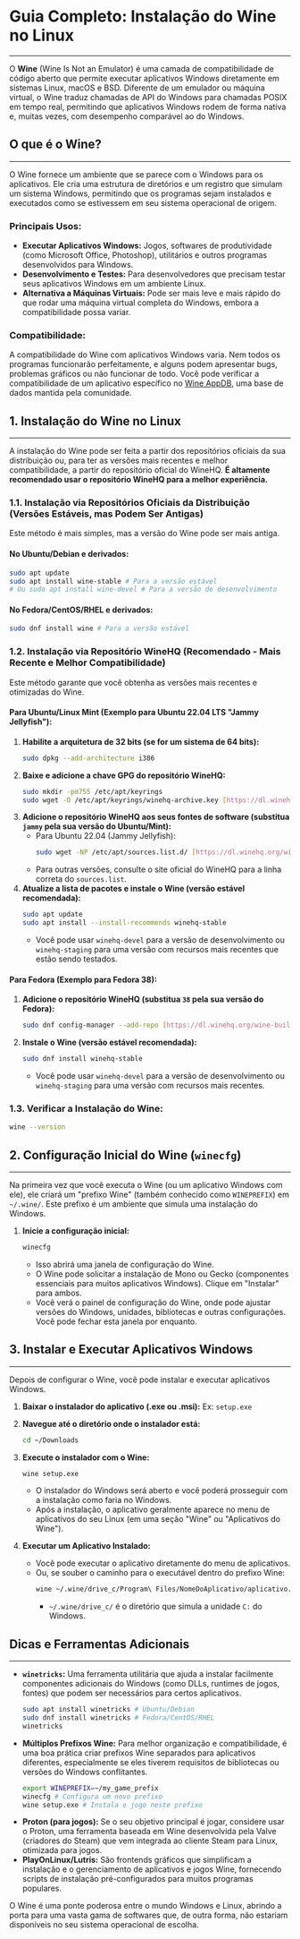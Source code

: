 # Guia Completo: Instalação do Wine no Linux
---

O **Wine** (Wine Is Not an Emulator) é uma camada de compatibilidade de código aberto que permite executar aplicativos Windows diretamente em sistemas Linux, macOS e BSD. Diferente de um emulador ou máquina virtual, o Wine traduz chamadas de API do Windows para chamadas POSIX em tempo real, permitindo que aplicativos Windows rodem de forma nativa e, muitas vezes, com desempenho comparável ao do Windows.

## O que é o Wine?
---

O Wine fornece um ambiente que se parece com o Windows para os aplicativos. Ele cria uma estrutura de diretórios e um registro que simulam um sistema Windows, permitindo que os programas sejam instalados e executados como se estivessem em seu sistema operacional de origem.

### Principais Usos:

* **Executar Aplicativos Windows:** Jogos, softwares de produtividade (como Microsoft Office, Photoshop), utilitários e outros programas desenvolvidos para Windows.
* **Desenvolvimento e Testes:** Para desenvolvedores que precisam testar seus aplicativos Windows em um ambiente Linux.
* **Alternativa a Máquinas Virtuais:** Pode ser mais leve e mais rápido do que rodar uma máquina virtual completa do Windows, embora a compatibilidade possa variar.

### Compatibilidade:

A compatibilidade do Wine com aplicativos Windows varia. Nem todos os programas funcionarão perfeitamente, e alguns podem apresentar bugs, problemas gráficos ou não funcionar de todo. Você pode verificar a compatibilidade de um aplicativo específico no [Wine AppDB](https://appdb.winehq.org/), uma base de dados mantida pela comunidade.

## 1. Instalação do Wine no Linux
---

A instalação do Wine pode ser feita a partir dos repositórios oficiais da sua distribuição ou, para ter as versões mais recentes e melhor compatibilidade, a partir do repositório oficial do WineHQ. **É altamente recomendado usar o repositório WineHQ para a melhor experiência.**

### 1.1. Instalação via Repositórios Oficiais da Distribuição (Versões Estáveis, mas Podem Ser Antigas)

Este método é mais simples, mas a versão do Wine pode ser mais antiga.

#### No Ubuntu/Debian e derivados:

```bash
sudo apt update
sudo apt install wine-stable # Para a versão estável
# Ou sudo apt install wine-devel # Para a versão de desenvolvimento
```

#### No Fedora/CentOS/RHEL e derivados:

```bash
sudo dnf install wine # Para a versão estável
```

### 1.2. Instalação via Repositório WineHQ (Recomendado - Mais Recente e Melhor Compatibilidade)

Este método garante que você obtenha as versões mais recentes e otimizadas do Wine.

#### Para Ubuntu/Linux Mint (Exemplo para Ubuntu 22.04 LTS "Jammy Jellyfish"):

1.  **Habilite a arquitetura de 32 bits (se for um sistema de 64 bits):**
    ```bash
    sudo dpkg --add-architecture i386
    ```
2.  **Baixe e adicione a chave GPG do repositório WineHQ:**
    ```bash
    sudo mkdir -pm755 /etc/apt/keyrings
    sudo wget -O /etc/apt/keyrings/winehq-archive.key [https://dl.winehq.org/wine-builds/winehq.key](https://dl.winehq.org/wine-builds/winehq.key)
    ```
3.  **Adicione o repositório WineHQ aos seus fontes de software (substitua `jammy` pela sua versão do Ubuntu/Mint):**
    * Para Ubuntu 22.04 (Jammy Jellyfish):
        ```bash
        sudo wget -NP /etc/apt/sources.list.d/ [https://dl.winehq.org/wine-builds/ubuntu/dists/jammy/winehq-jammy.sources](https://dl.winehq.org/wine-builds/ubuntu/dists/jammy/winehq-jammy.sources)
        ```
    * Para outras versões, consulte o site oficial do WineHQ para a linha correta do `sources.list`.
4.  **Atualize a lista de pacotes e instale o Wine (versão estável recomendada):**
    ```bash
    sudo apt update
    sudo apt install --install-recommends winehq-stable
    ```
    * Você pode usar `winehq-devel` para a versão de desenvolvimento ou `winehq-staging` para uma versão com recursos mais recentes que estão sendo testados.

#### Para Fedora (Exemplo para Fedora 38):

1.  **Adicione o repositório WineHQ (substitua `38` pela sua versão do Fedora):**
    ```bash
    sudo dnf config-manager --add-repo [https://dl.winehq.org/wine-builds/fedora/38/winehq.repo](https://dl.winehq.org/wine-builds/fedora/38/winehq.repo)
    ```
2.  **Instale o Wine (versão estável recomendada):**
    ```bash
    sudo dnf install winehq-stable
    ```
    * Você pode usar `winehq-devel` para a versão de desenvolvimento ou `winehq-staging` para uma versão com recursos mais recentes.

### 1.3. Verificar a Instalação do Wine:

```bash
wine --version
```

## 2. Configuração Inicial do Wine (`winecfg`)
---

Na primeira vez que você executa o Wine (ou um aplicativo Windows com ele), ele criará um "prefixo Wine" (também conhecido como `WINEPREFIX`) em `~/.wine/`. Este prefixo é um ambiente que simula uma instalação do Windows.

1.  **Inicie a configuração inicial:**
    ```bash
    winecfg
    ```
    * Isso abrirá uma janela de configuração do Wine.
    * O Wine pode solicitar a instalação de Mono ou Gecko (componentes essenciais para muitos aplicativos Windows). Clique em "Instalar" para ambos.
    * Você verá o painel de configuração do Wine, onde pode ajustar versões do Windows, unidades, bibliotecas e outras configurações. Você pode fechar esta janela por enquanto.

## 3. Instalar e Executar Aplicativos Windows
---

Depois de configurar o Wine, você pode instalar e executar aplicativos Windows.

1.  **Baixar o instalador do aplicativo (.exe ou .msi):**
    Ex: `setup.exe`

2.  **Navegue até o diretório onde o instalador está:**
    ```bash
    cd ~/Downloads
    ```

3.  **Execute o instalador com o Wine:**
    ```bash
    wine setup.exe
    ```
    * O instalador do Windows será aberto e você poderá prosseguir com a instalação como faria no Windows.
    * Após a instalação, o aplicativo geralmente aparece no menu de aplicativos do seu Linux (em uma seção "Wine" ou "Aplicativos do Wine").

4.  **Executar um Aplicativo Instalado:**
    * Você pode executar o aplicativo diretamente do menu de aplicativos.
    * Ou, se souber o caminho para o executável dentro do prefixo Wine:
        ```bash
        wine ~/.wine/drive_c/Program\ Files/NomeDoAplicativo/aplicativo.exe
        ```
        * `~/.wine/drive_c/` é o diretório que simula a unidade `C:` do Windows.

## Dicas e Ferramentas Adicionais
---

* **`winetricks`:** Uma ferramenta utilitária que ajuda a instalar facilmente componentes adicionais do Windows (como DLLs, runtimes de jogos, fontes) que podem ser necessários para certos aplicativos.
    ```bash
    sudo apt install winetricks # Ubuntu/Debian
    sudo dnf install winetricks # Fedora/CentOS/RHEL
    winetricks
    ```
* **Múltiplos Prefixos Wine:** Para melhor organização e compatibilidade, é uma boa prática criar prefixos Wine separados para aplicativos diferentes, especialmente se eles tiverem requisitos de bibliotecas ou versões do Windows conflitantes.
    ```bash
    export WINEPREFIX=~/my_game_prefix
    winecfg # Configura um novo prefixo
    wine setup.exe # Instala o jogo neste prefixo
    ```
* **Proton (para jogos):** Se o seu objetivo principal é jogar, considere usar o Proton, uma ferramenta baseada em Wine desenvolvida pela Valve (criadores do Steam) que vem integrada ao cliente Steam para Linux, otimizada para jogos.
* **PlayOnLinux/Lutris:** São frontends gráficos que simplificam a instalação e o gerenciamento de aplicativos e jogos Wine, fornecendo scripts de instalação pré-configurados para muitos programas populares.

O Wine é uma ponte poderosa entre o mundo Windows e Linux, abrindo a porta para uma vasta gama de softwares que, de outra forma, não estariam disponíveis no seu sistema operacional de escolha.
